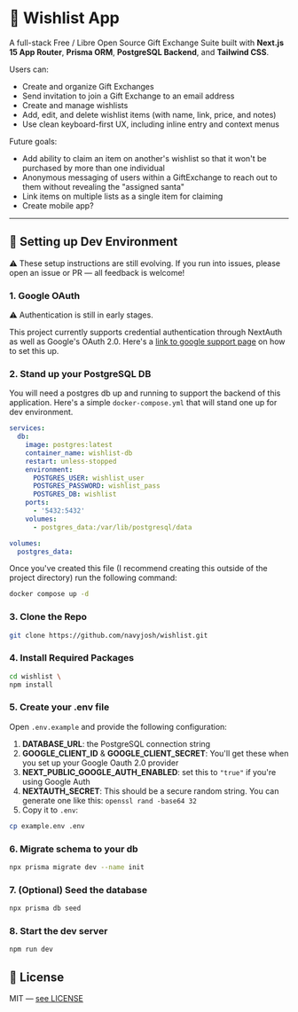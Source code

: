 # 📝 Wishlist App

A full-stack Free / Libre Open Source Gift Exchange Suite built with **Next.js 15 App Router**, **Prisma ORM**, **PostgreSQL Backend**, and **Tailwind CSS**.

Users can:

- Create and organize Gift Exchanges
- Send invitation to join a Gift Exchange to an email address
- Create and manage wishlists
- Add, edit, and delete wishlist items (with name, link, price, and notes)
- Use clean keyboard-first UX, including inline entry and context menus

Future goals:
 - Add ability to claim an item on another's wishlist so that it won't be purchased by more than one individual
 - Anonymous messaging of users within a GiftExchange to reach out to them without revealing the "assigned santa"
 - Link items on multiple lists as a single item for claiming
 - Create mobile app?

---

## 🚀 Setting up Dev Environment
⚠️ These setup instructions are still evolving. If you run into issues, please open an issue or PR — all feedback is welcome!

### 1. Google OAuth
⚠️ Authentication is still in early stages.  

This project currently supports credential authentication through NextAuth as well as Google's OAuth 2.0. Here's a [link to google support page](https://support.google.com/googleapi/answer/6158849?hl=en) on how to set this up. 

### 2. Stand up your PostgreSQL DB
You will need a postgres db up and running to support the backend of this application. Here's a simple `docker-compose.yml` that will stand one up for dev environment.
```yml
services:
  db:
    image: postgres:latest
    container_name: wishlist-db
    restart: unless-stopped
    environment:
      POSTGRES_USER: wishlist_user
      POSTGRES_PASSWORD: wishlist_pass
      POSTGRES_DB: wishlist
    ports:
      - '5432:5432'
    volumes:
      - postgres_data:/var/lib/postgresql/data

volumes:
  postgres_data:
```
Once you've created this file (I recommend creating this outside of the project directory) run the following command:
```bash
docker compose up -d
```

### 3. Clone the Repo
```bash
git clone https://github.com/navyjosh/wishlist.git
```
### 4. Install Required Packages
```bash
cd wishlist \
npm install
```

### 5. Create your .env file
Open `.env.example` and provide the following configuration:
1. **DATABASE_URL**: the PostgreSQL connection string
2. **GOOGLE_CLIENT_ID** & **GOOGLE_CLIENT_SECRET**: You'll get these when you set up your Google Oauth 2.0 provider
3. **NEXT_PUBLIC_GOOGLE_AUTH_ENABLED**: set this to `"true"` if you're using Google Auth
4. **NEXTAUTH_SECRET**: This should be a secure random string. You can generate one like this: `openssl rand -base64 32`
5. Copy it to `.env`:
```bash
cp example.env .env
```

### 6. Migrate schema to your db
```bash
npx prisma migrate dev --name init
```
### 7. (Optional) Seed the database
```bash
npx prisma db seed
```
### 8. Start the dev server
```bash
npm run dev 
```

## 📝 License
MIT — [see LICENSE](./LICENSE)
